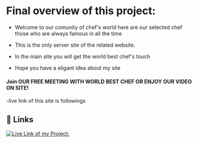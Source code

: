 # Final overview of this project:

- Welcome to our comunity of chef's world here are our selected chef those who are always famous in all the time

- This is the only server site of the related website.

- In the main site you will get the world best chef's touch
- Hope you have a eligant idea about my site

#### Join OUR FREE MEETING WITH WORLD BEST CHEF OR ENJOY OUR VIDEO ON SITE!


-live link of this site is followings

## 🔗 Links
[![Live Link of my Project:](https://img.shields.io/badge-000?style=for-the-badge&logo=ko-fi&logoColor=white)](https://tenth-chef-recipe-hunter.web.app/)